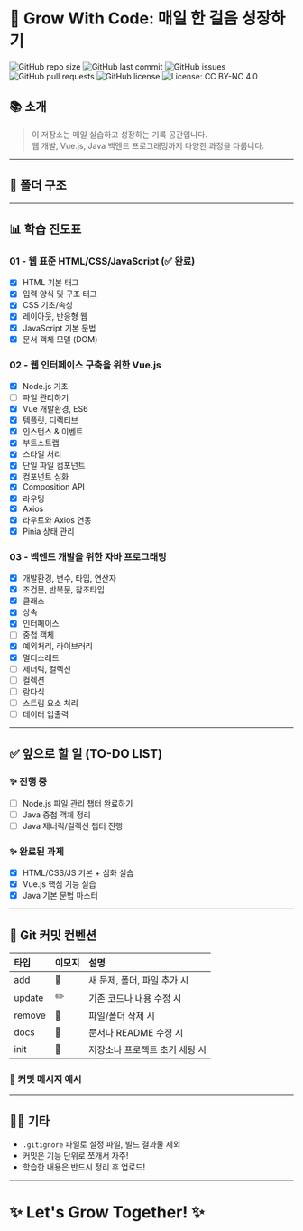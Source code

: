 # 🌱 Grow With Code: 매일 한 걸음 성장하기

![GitHub repo size](https://img.shields.io/github/repo-size/jungsunwoong/Homework?color=informational)
![GitHub last commit](https://img.shields.io/github/last-commit/jungsunwoong/Homework?color=brightgreen)
![GitHub issues](https://img.shields.io/github/issues/jungsunwoong/Homework)
![GitHub pull requests](https://img.shields.io/github/issues-pr/jungsunwoong/Homework)
![GitHub license](https://img.shields.io/github/license/jungsunwoong/Homework)
![License: CC BY-NC 4.0](https://img.shields.io/badge/License-CC%20BY%2DNC%204.0-lightgrey)


## 📚 소개
> 이 저장소는 매일 실습하고 성장하는 기록 공간입니다.  
> 웹 개발, Vue.js, Java 백엔드 프로그래밍까지 다양한 과정을 다룹니다.

---

## 📁 폴더 구조


---

## 📊 학습 진도표

### 01 - 웹 표준 HTML/CSS/JavaScript (✅ 완료)
- [x] HTML 기본 태그
- [x] 입력 양식 및 구조 태그
- [x] CSS 기초/속성
- [x] 레이아웃, 반응형 웹
- [x] JavaScript 기본 문법
- [x] 문서 객체 모델 (DOM)

### 02 - 웹 인터페이스 구축을 위한 Vue.js
- [x] Node.js 기초
- [ ] 파일 관리하기
- [x] Vue 개발환경, ES6
- [x] 템플릿, 디렉티브
- [x] 인스턴스 & 이벤트
- [x] 부트스트랩
- [x] 스타일 처리
- [x] 단일 파일 컴포넌트
- [x] 컴포넌트 심화
- [x] Composition API
- [x] 라우팅
- [x] Axios
- [x] 라우트와 Axios 연동
- [x] Pinia 상태 관리

### 03 - 백엔드 개발을 위한 자바 프로그래밍
- [x] 개발환경, 변수, 타입, 연산자
- [x] 조건문, 반복문, 참조타입
- [x] 클래스
- [x] 상속
- [x] 인터페이스
- [ ] 중첩 객체
- [x] 예외처리, 라이브러리
- [x] 멀티스레드
- [ ] 제너릭, 컬렉션
- [ ] 컬렉션
- [ ] 람다식
- [ ] 스트림 요소 처리
- [ ] 데이터 입출력

---

## ✅ 앞으로 할 일 (TO-DO LIST)

### ✨ 진행 중
- [ ] Node.js 파일 관리 챕터 완료하기
- [ ] Java 중첩 객체 정리
- [ ] Java 제너릭/컬렉션 챕터 진행

### ✨ 완료된 과제
- [x] HTML/CSS/JS 기본 + 심화 실습
- [x] Vue.js 핵심 기능 실습
- [x] Java 기본 문법 마스터

---

## 📝 Git 커밋 컨벤션

| 타입 | 이모지 | 설명 |
|:---|:---|:---|
| add | 📁 | 새 문제, 폴더, 파일 추가 시 |
| update | ✏️ | 기존 코드나 내용 수정 시 |
| remove | 🧹 | 파일/폴더 삭제 시 |
| docs | 📝 | 문서나 README 수정 시 |
| init | 🎉 | 저장소나 프로젝트 초기 세팅 시 |

### 💬 커밋 메시지 예시


---

## 🧙‍♀️ 기타
- `.gitignore` 파일로 설정 파일, 빌드 결과물 제외
- 커밋은 기능 단위로 쪼개서 자주!
- 학습한 내용은 반드시 정리 후 업로드!

---

# ✨ Let's Grow Together! ✨

